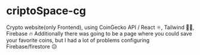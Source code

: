 # criptoSpace-cg
Crypto website(only Frontend), using CoinGecko API / React ⚛️, Tailwind 😶‍🌫️, Firebase 🔥
Additionally there was going to be a page where you could save your favorite coins, but I had a lot of problems configuring Firebase/firestore 😥
